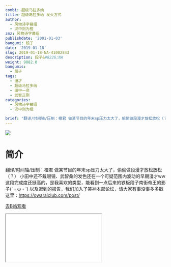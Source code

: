 ```yaml
---
combi: 超级马拉多纳
title: 超级马拉多纳 发火方式
author:
  - 风物诗字幕组
  - 汉中则为橙
zmz: 风物诗字幕组
publishdate: '2001-01-03'
bangumi: 段子
date: '2019-01-18'
slug: 2019-01-18-NA-41002843
description: 段子&#8226;NA
weight: 9882.0
bangumis:
  - 段子
tags:
  - 漫才
  - 超级马拉多纳
  - 田中一彦
  - 武智正刚
categories:
  - 风物诗字幕组
  - 汉中则为橙

brief: "翻译/时间轴/压制：橙君 做某节目的年末sp压力太大了，偷偷做段漫才放松放松（？） 小田中还不戴眼镜、武智桑的发色还在一个可疑范围内波动的早期漫才ww 这段完成度还挺高的，是我喜欢的类型，能看到一点后来的铁板段子南街帝王的影子(´・ω・`) 以及迟到的报告，我们加入了笑神本部论坛，请大家有事没事多多戳这里：https://owaraiclub.com/post/"
---
```

![](https://i.imgur.com/HXGtqhW.jpg)
# 简介  
翻译/时间轴/压制：橙君
做某节目的年末sp压力太大了，偷偷做段漫才放松放松（？）
小田中还不戴眼镜、武智桑的发色还在一个可疑范围内波动的早期漫才ww
这段完成度还挺高的，是我喜欢的类型，能看到一点后来的铁板段子南街帝王的影子(´・ω・`)
以及迟到的报告，我们加入了笑神本部论坛，请大家有事没事多多戳这里：https://owaraiclub.com/post/  

[去B站观看](https://www.bilibili.com/video/av41002843/)
<div class ="resp-container"><iframe class="testiframe" src="//player.bilibili.com/player.html?aid=41002843"", scrolling="no", allowfullscreen="true" > </iframe></div> 
